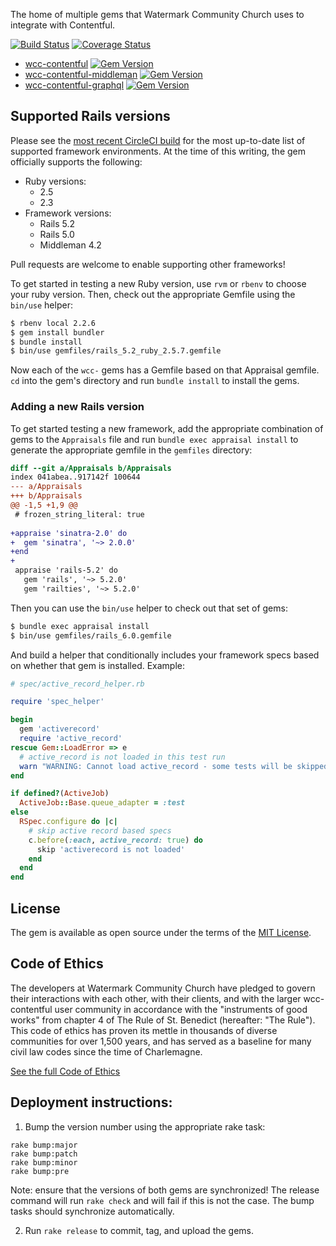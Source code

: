 The home of multiple gems that Watermark Community Church uses to integrate with
Contentful.

[![Build Status](https://circleci.com/gh/watermarkchurch/wcc-contentful.svg?style=svg)](https://circleci.com/gh/watermarkchurch/wcc-contentful)
[![Coverage Status](https://coveralls.io/repos/github/watermarkchurch/wcc-contentful/badge.svg?branch=master)](https://coveralls.io/github/watermarkchurch/wcc-contentful?branch=master)

* [wcc-contentful](./wcc-contentful) [![Gem Version](https://badge.fury.io/rb/wcc-contentful.svg)](https://rubygems.org/gems/wcc-contentful)
* [wcc-contentful-middleman](./wcc-contentful-middleman) [![Gem Version](https://badge.fury.io/rb/wcc-contentful-middleman.svg)](https://rubygems.org/gems/wcc-contentful-middleman)
* [wcc-contentful-graphql](./wcc-contentful-graphql) [![Gem Version](https://badge.fury.io/rb/wcc-contentful-graphql.svg)](https://rubygems.org/gems/wcc-contentful-graphql)

## Supported Rails versions

Please see the [most recent CircleCI build](https://app.circleci.com/pipelines/github/watermarkchurch/wcc-contentful?branch=master) for the most
up-to-date list of supported framework environments.  At the time of this writing, 
the gem officially supports the following:

* Ruby versions:
  * 2.5
  * 2.3
* Framework versions:
  * Rails 5.2
  * Rails 5.0
  * Middleman 4.2

Pull requests are welcome to enable supporting other frameworks!

To get started in testing a new Ruby version, use `rvm` or `rbenv` to choose your
ruby version.  Then, check out the appropriate Gemfile using the `bin/use` helper:

```bash
$ rbenv local 2.2.6
$ gem install bundler
$ bundle install
$ bin/use gemfiles/rails_5.2_ruby_2.5.7.gemfile
```

Now each of the `wcc-` gems has a Gemfile based on that Appraisal gemfile.  `cd`
into the gem's directory and run `bundle install` to install the gems. 

### Adding a new Rails version

To get started testing a new framework, add the appropriate combination of gems to the `Appraisals` file
and run `bundle exec appraisal install` to generate the appropriate gemfile in the `gemfiles` directory:

```diff
diff --git a/Appraisals b/Appraisals
index 041abea..917142f 100644
--- a/Appraisals
+++ b/Appraisals
@@ -1,5 +1,9 @@
 # frozen_string_literal: true
 
+appraise 'sinatra-2.0' do
+  gem 'sinatra', '~> 2.0.0'
+end
+
 appraise 'rails-5.2' do
   gem 'rails', '~> 5.2.0'
   gem 'railties', '~> 5.2.0'
```

Then you can use the `bin/use` helper to check out that set of gems:

```bash
$ bundle exec appraisal install
$ bin/use gemfiles/rails_6.0.gemfile
```

And build a helper that conditionally includes your framework specs based on whether
that gem is installed.  Example:

```rb
# spec/active_record_helper.rb

require 'spec_helper'

begin
  gem 'activerecord'
  require 'active_record'
rescue Gem::LoadError => e
  # active_record is not loaded in this test run
  warn "WARNING: Cannot load active_record - some tests will be skipped\n#{e}"
end

if defined?(ActiveJob)
  ActiveJob::Base.queue_adapter = :test
else
  RSpec.configure do |c|
    # skip active record based specs
    c.before(:each, active_record: true) do
      skip 'activerecord is not loaded'
    end
  end
end

```

## License

The gem is available as open source under the terms of the [MIT License](http://opensource.org/licenses/MIT).

## Code of Ethics

The developers at Watermark Community Church have pledged to govern their interactions with each other, with their clients, and with the larger wcc-contentful user community in accordance with the "instruments of good works" from chapter 4 of The Rule of St. Benedict (hereafter: "The Rule"). This code of ethics has proven its mettle in thousands of diverse communities for over 1,500 years, and has served as a baseline for many civil law codes since the time of Charlemagne.

[See the full Code of Ethics](./CODE_OF_ETHICS.md)


## Deployment instructions:

1) Bump the version number using the appropriate rake task:

```
rake bump:major
rake bump:patch
rake bump:minor
rake bump:pre
```

Note: ensure that the versions of both gems are synchronized!  The release command
will run `rake check` and will fail if this is not the case.  The bump tasks should
synchronize automatically.

2) Run `rake release` to commit, tag, and upload the gems.
